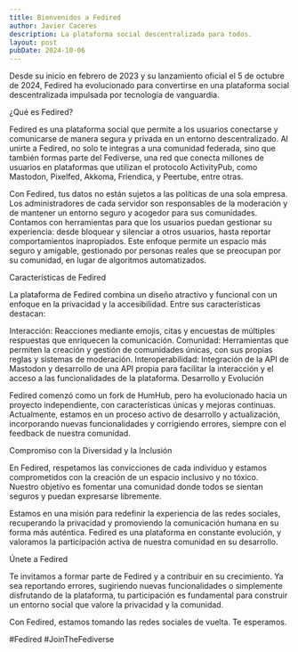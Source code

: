 ```yaml
---
title: Bienvenidos a Fedired
author: Javier Caceres
description: La plataforma social descentralizada para todos.
layout: post
pubDate: 2024-10-06
---
```


Desde su inicio en febrero de 2023 y su lanzamiento oficial el 5 de octubre de 2024, Fedired ha evolucionado para convertirse en una plataforma social descentralizada impulsada por tecnología de vanguardia.

¿Qué es Fedired?

Fedired es una plataforma social que permite a los usuarios conectarse y comunicarse de manera segura y privada en un entorno descentralizado. Al unirte a Fedired, no solo te integras a una comunidad federada, sino que también formas parte del Fediverse, una red que conecta millones de usuarios en plataformas que utilizan el protocolo ActivityPub, como Mastodon, Pixelfed, Akkoma, Friendica, y Peertube, entre otras.

Con Fedired, tus datos no están sujetos a las políticas de una sola empresa. Los administradores de cada servidor son responsables de la moderación y de mantener un entorno seguro y acogedor para sus comunidades. Contamos con herramientas para que los usuarios puedan gestionar su experiencia: desde bloquear y silenciar a otros usuarios, hasta reportar comportamientos inapropiados. Este enfoque permite un espacio más seguro y amigable, gestionado por personas reales que se preocupan por su comunidad, en lugar de algoritmos automatizados.

Características de Fedired

La plataforma de Fedired combina un diseño atractivo y funcional con un enfoque en la privacidad y la accesibilidad. Entre sus características destacan:

Interacción: Reacciones mediante emojis, citas y encuestas de múltiples respuestas que enriquecen la comunicación.
Comunidad: Herramientas que permiten la creación y gestión de comunidades únicas, con sus propias reglas y sistemas de moderación.
Interoperabilidad: Integración de la API de Mastodon y desarrollo de una API propia para facilitar la interacción y el acceso a las funcionalidades de la plataforma.
Desarrollo y Evolución

Fedired comenzó como un fork de HumHub, pero ha evolucionado hacia un proyecto independiente, con características únicas y mejoras continuas. Actualmente, estamos en un proceso activo de desarrollo y actualización, incorporando nuevas funcionalidades y corrigiendo errores, siempre con el feedback de nuestra comunidad.

Compromiso con la Diversidad y la Inclusión

En Fedired, respetamos las convicciones de cada individuo y estamos comprometidos con la creación de un espacio inclusivo y no tóxico. Nuestro objetivo es fomentar una comunidad donde todos se sientan seguros y puedan expresarse libremente.

Estamos en una misión para redefinir la experiencia de las redes sociales, recuperando la privacidad y promoviendo la comunicación humana en su forma más auténtica. Fedired es una plataforma en constante evolución, y valoramos la participación activa de nuestra comunidad en su desarrollo.

Únete a Fedired

Te invitamos a formar parte de Fedired y a contribuir en su crecimiento. Ya sea reportando errores, sugiriendo nuevas funcionalidades o simplemente disfrutando de la plataforma, tu participación es fundamental para construir un entorno social que valore la privacidad y la comunidad.

Con Fedired, estamos tomando las redes sociales de vuelta. Te esperamos.

#Fedired #JoinTheFediverse